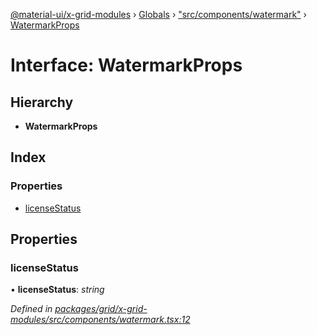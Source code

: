 [@material-ui/x-grid-modules](../README.md) › [Globals](../globals.md) › ["src/components/watermark"](../modules/_src_components_watermark_.md) › [WatermarkProps](_src_components_watermark_.watermarkprops.md)

# Interface: WatermarkProps

## Hierarchy

* **WatermarkProps**

## Index

### Properties

* [licenseStatus](_src_components_watermark_.watermarkprops.md#licensestatus)

## Properties

###  licenseStatus

• **licenseStatus**: *string*

*Defined in [packages/grid/x-grid-modules/src/components/watermark.tsx:12](https://github.com/mui-org/material-ui-x/blob/a679779/packages/grid/x-grid-modules/src/components/watermark.tsx#L12)*
